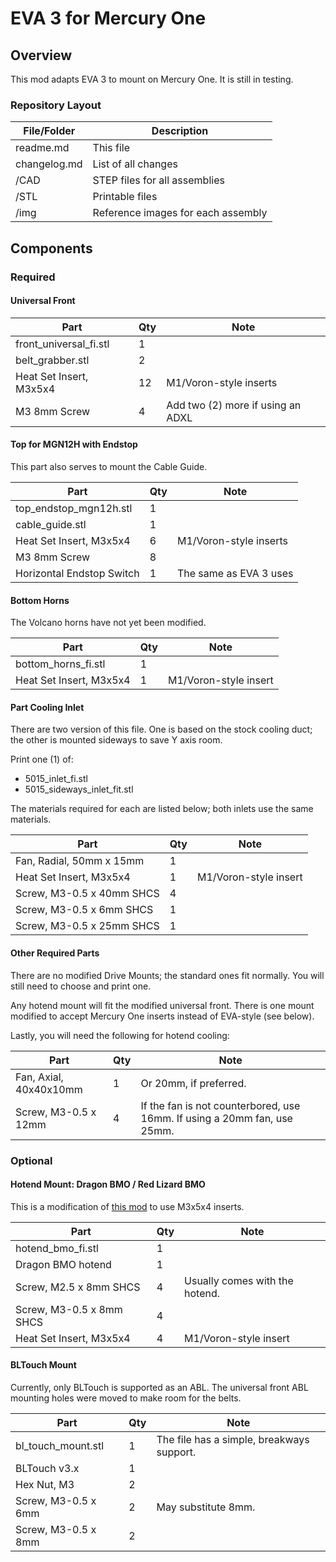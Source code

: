# EVA 3 for Mercury One

## Overview

This mod adapts EVA 3 to mount on Mercury One. It is still in testing.

### Repository Layout

| File/Folder   | Description |
|---------------|-------------|
| readme.md     | This file   |
| changelog.md  | List of all changes |
| /CAD          | STEP files for all assemblies |
| /STL          | Printable files |
| /img          | Reference images for each assembly |

## Components

### Required

#### Universal Front

| Part | Qty | Note |
|------|-----|------|
| front_universal_fi.stl    | 1 | |
| belt_grabber.stl          | 2 | |
| Heat Set Insert, M3x5x4   | 12 | M1/Voron-style inserts |
| M3 8mm Screw              | 4  | Add two (2) more if using an ADXL |

#### Top for MGN12H with Endstop

This part also serves to mount the Cable Guide.

| Part | Qty | Note |
|------|-----|------|
| top_endstop_mgn12h.stl    | 1 | |
| cable_guide.stl           | 1 | |
| Heat Set Insert, M3x5x4   | 6 | M1/Voron-style inserts |
| M3 8mm Screw              | 8 | |
| Horizontal Endstop Switch | 1 | The same as EVA 3 uses |

#### Bottom Horns

The Volcano horns have not yet been modified.

| Part | Qty | Note |
|------|-----|------|
| bottom_horns_fi.stl       | 1 | |
| Heat Set Insert, M3x5x4   | 1 | M1/Voron-style insert |

#### Part Cooling Inlet

There are two version of this file. One is based on the stock cooling duct; the other is mounted sideways to save Y axis room.

Print one (1) of:

- 5015_inlet_fi.stl
- 5015_sideways_inlet_fit.stl

The materials required for each are listed below; both inlets use the same materials.

| Part | Qty | Note |
|------|-----|------|
| Fan, Radial, 50mm x 15mm  | 1 | |
| Heat Set Insert, M3x5x4   | 1 | M1/Voron-style insert |
| Screw, M3-0.5 x 40mm SHCS | 4 | |
| Screw, M3-0.5 x 6mm SHCS  | 1 | |
| Screw, M3-0.5 x 25mm SHCS | 1 | |

#### Other Required Parts

There are no modified Drive Mounts; the standard ones fit normally. You will still need to choose and print one.

Any hotend mount will fit the modified universal front. There is one mount modified to accept Mercury One inserts instead of EVA-style (see below).

Lastly, you will need the following for hotend cooling:

| Part | Qty | Note |
|------|-----|------|
| Fan, Axial, 40x40x10mm | 1 | Or 20mm, if preferred. |
| Screw, M3-0.5 x 12mm | 4 | If the fan is not counterbored, use 16mm. If using a 20mm fan, use 25mm. |

### Optional

#### Hotend Mount: Dragon BMO / Red Lizard BMO

This is a modification of [this mod](https://www.printables.com/model/200853-eva3-dragon-hotend-mount-insert) to use M3x5x4 inserts.

| Part | Qty | Note |
|------|-----|------|
| hotend_bmo_fi.stl         | 1 | |
| Dragon BMO hotend         | 1 | |
| Screw, M2.5 x 8mm SHCS    | 4 | Usually comes with the hotend. |
| Screw, M3-0.5 x 8mm SHCS  | 4 | |
| Heat Set Insert, M3x5x4   | 4 | M1/Voron-style insert |

#### BLTouch Mount

Currently, only BLTouch is supported as an ABL. The universal front ABL mounting holes were moved to make room for the belts.

| Part | Qty | Note |
|------|-----|------|
| bl_touch_mount.stl    | 1 | The file has a simple, breakways support. |
| BLTouch v3.x          | 1 | |
| Hex Nut, M3           | 2 | |
| Screw, M3-0.5 x 6mm   | 2 | May substitute 8mm. |
| Screw, M3-0.5 x 8mm   | 2 | |